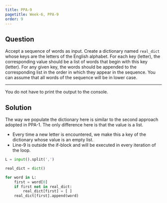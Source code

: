 ```yaml
---
title: PPA-9
pagetitle: Week-6, PPA-9
order: 9
---
```


## Question

Accept a sequence of words as input. Create a dictionary named `real_dict` whose keys are the letters of the English alphabet. For each key (letter), the corresponding value should be a list of words that begin with this key (letter). For any given key, the words should be appended to the corresponding list in the order in which they appear in the sequence. You can assume that all words of the sequence will be in lower case.

<hr>

You do not have to print the output to the console.

## Solution

The way we populate the dictionary here is similar to the second approach adopted in PPA-1. The only difference here is that the value is a list. 

- Every time a new letter is encountered, we make this a key of the dictionary whose value is an empty list.
- Line-9 is outside the if-block and will be executed in every iteration of the loop.

```python
L = input().split(',')

real_dict = dict()

for word in L:
    first = word[0]
    if first not in real_dict:
        real_dict[first] = [ ]
    real_dict[first].append(word)
```

